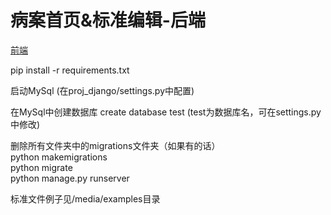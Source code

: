 #  病案首页&标准编辑-后端

[前端](https://github.com/angushushu/medical-record-frontend)

pip install -r requirements.txt

启动MySql (在proj_django/settings.py中配置)

在MySql中创建数据库 create database test (test为数据库名，可在settings.py中修改)

删除所有文件夹中的migrations文件夹（如果有的话）<br>
python makemigrations<br>
python migrate<br>
python manage.py runserver<br>

标准文件例子见/media/examples目录
